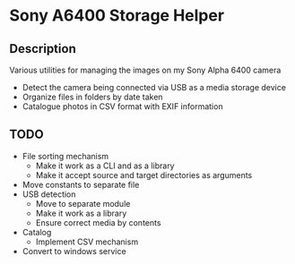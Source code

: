 # Sony A6400 Storage Helper

## Description

Various utilities for managing the images on my Sony Alpha 6400 camera

 - Detect the camera being connected via USB as a media storage device
 - Organize files in folders by date taken
 - Catalogue photos in CSV format with EXIF information

## TODO

 - File sorting mechanism
    - Make it work as a CLI and as a library
    - Make it accept source and target directories as arguments
 - Move constants to separate file
 - USB detection
    - Move to separate module
    - Make it work as a library
    - Ensure correct media by contents
 - Catalog
    - Implement CSV mechanism
 - Convert to windows service